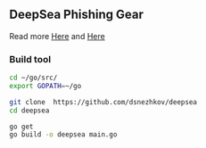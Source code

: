 ## DeepSea Phishing Gear

Read more [Here](https://dsnezhkov.github.io/deepsea/) and [Here](https://github.com/dsnezhkov/deepsea/blob/master/campaigns/campaign1/campaign.md)

### Build tool

```sh
cd ~/go/src/
export GOPATH=~/go

git clone  https://github.com/dsnezhkov/deepsea
cd deepsea

go get
go build -o deepsea main.go
```



